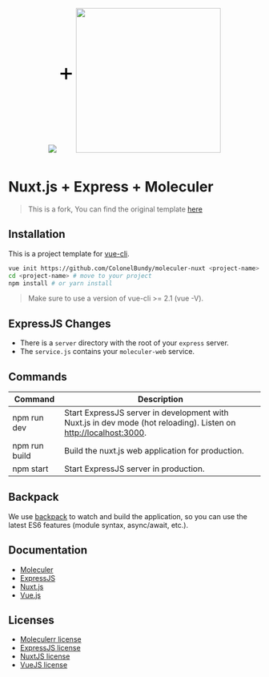 <p align="center">
<img src="https://cloud.githubusercontent.com/assets/904724/22470179/b84f58d8-e7ce-11e6-995b-0933711ca566.png">
<span style="font-size: 48px; position: relative; top: -144px; color: black;">+</span>
<img src="https://github.com/ice-services/moleculer/raw/master/docs/assets/logo.png" style="height: 289px;">
</p>

# Nuxt.js + Express + Moleculer
> This is a fork, You can find the original template [here](https://github.com/nuxt-community/express-template)

## Installation

This is a project template for [vue-cli](https://github.com/vuejs/vue-cli).

```bash
vue init https://github.com/ColonelBundy/moleculer-nuxt <project-name>
cd <project-name> # move to your project
npm install # or yarn install
```

> Make sure to use a version of vue-cli >= 2.1 (vue -V).

## ExpressJS Changes

- There is a  `server` directory with the root of your `express` server.
- The `service.js` contains your `moleculer-web` service.

## Commands

| Command | Description |
|---------|-------------|
| npm run dev | Start ExpressJS server in development with Nuxt.js in dev mode (hot reloading). Listen on [http://localhost:3000](http://localhost:3000). |
| npm run build | Build the nuxt.js web application for production. |
| npm start | Start ExpressJS server in production. |

## Backpack

We use [backpack](https://github.com/palmerhq/backpack) to watch and build the application, so you can use the latest ES6 features (module syntax, async/await, etc.).

## Documentation

- [Moleculer](http://moleculer.services/docs/)
- [ExpressJS](http://expressjs.com/en/guide/routing.html)
- [Nuxt.js](https://nuxtjs.org/guide/)
- [Vue.js](http://vuejs.org/guide/)

## Licenses
- [Moleculerr license](https://github.com/ice-services/moleculer/blob/master/LICENSE)
- [ExpressJS license](https://github.com/expressjs/express/blob/master/LICENSE)
- [NuxtJS license](https://github.com/nuxt/nuxt.js/blob/master/LICENSE.md)
- [VueJS license](https://github.com/vuejs/vue/blob/master/LICENSE)
